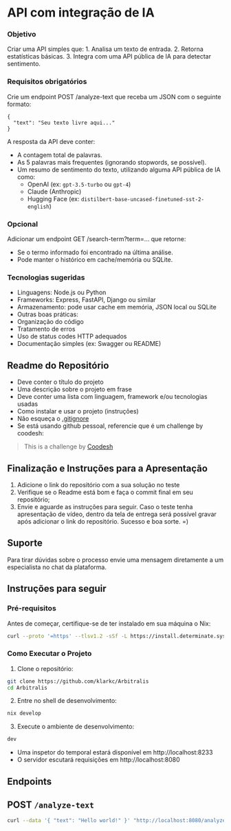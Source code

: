 # API com integração de IA
### Objetivo
Criar uma API simples que:
	1.	Analisa um texto de entrada.
	2.	Retorna estatísticas básicas.
	3.	Integra com uma API pública de IA para detectar sentimento.

### Requisitos obrigatórios
Crie um endpoint POST /analyze-text que receba um JSON com o seguinte formato:
```
{
  "text": "Seu texto livre aqui..."
}
```
A resposta da API deve conter:
- A contagem total de palavras.
- As 5 palavras mais frequentes (ignorando stopwords, se possível).
- Um resumo de sentimento do texto, utilizando alguma API pública de IA como:
  - OpenAI (ex: `gpt-3.5-turbo` ou `gpt-4`)
  - Claude (Anthropic)
  - Hugging Face (ex: `distilbert-base-uncased-finetuned-sst-2-english`)

### Opcional
Adicionar um endpoint GET /search-term?term=... que retorne:
- Se o termo informado foi encontrado na última análise.
- Pode manter o histórico em cache/memória ou SQLite.

### Tecnologias sugeridas
- Linguagens: Node.js ou Python
- Frameworks: Express, FastAPI, Django ou similar
- Armazenamento: pode usar cache em memória, JSON local ou SQLite
- Outras boas práticas:
- Organização do código
- Tratamento de erros
- Uso de status codes HTTP adequados
- Documentação simples (ex: Swagger ou README)

## Readme do Repositório

- Deve conter o título do projeto
- Uma descrição sobre o projeto em frase
- Deve conter uma lista com linguagem, framework e/ou tecnologias usadas
- Como instalar e usar o projeto (instruções)
- Não esqueça o [.gitignore](https://www.toptal.com/developers/gitignore)
- Se está usando github pessoal, referencie que é um challenge by coodesh:  

>  This is a challenge by [Coodesh](https://coodesh.com/)

## Finalização e Instruções para a Apresentação

1. Adicione o link do repositório com a sua solução no teste
2. Verifique se o Readme está bom e faça o commit final em seu repositório;
3. Envie e aguarde as instruções para seguir. Caso o teste tenha apresentação de vídeo, dentro da tela de entrega será possível gravar após adicionar o link do repositório. Sucesso e boa sorte. =)


## Suporte

Para tirar dúvidas sobre o processo envie uma mensagem diretamente a um especialista no chat da plataforma. 

## Instruções para seguir

### Pré-requisitos

Antes de começar, certifique-se de ter instalado em sua máquina o Nix:

```bash
curl --proto '=https' --tlsv1.2 -sSf -L https://install.determinate.systems/nix | sh -s -- install --determinate
```

### Como Executar o Projeto

1. Clone o repositório:
```bash
git clone https://github.com/klarkc/Arbitralis
cd Arbitralis
```
2. Entre no shell de desenvolvimento:
```bash
nix develop
```
3. Execute o ambiente de desenvolvimento:
```bash
dev
```

- Uma inspetor do temporal estará disponível em http://localhost:8233
- O servidor escutará requisições em http://localhost:8080

## Endpoints

## POST `/analyze-text`

```bash
curl --data '{ "text": "Hello world!" }' "http://localhost:8080/analyze-text"
```

